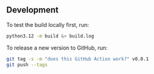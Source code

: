 ## Development

To test the build locally first, run:

```sh
python3.12 -m build &> build.log
```

To release a new version to GitHub, run:

```sh
git tag -s -m "does this GitHub Action work?" v0.0.1
git push --tags
```
